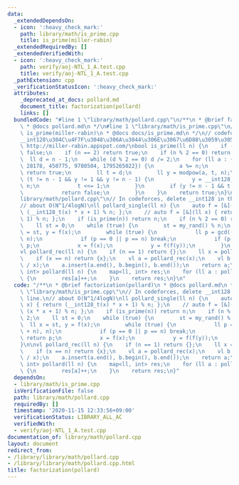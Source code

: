 ```yaml
---
data:
  _extendedDependsOn:
  - icon: ':heavy_check_mark:'
    path: library/math/is_prime.cpp
    title: is_prime(miller-rabin)
  _extendedRequiredBy: []
  _extendedVerifiedWith:
  - icon: ':heavy_check_mark:'
    path: verify/aoj-NTL_1_A.test.cpp
    title: verify/aoj-NTL_1_A.test.cpp
  _pathExtension: cpp
  _verificationStatusIcon: ':heavy_check_mark:'
  attributes:
    _deprecated_at_docs: pollard.md
    document_title: factorization(pollard)
    links: []
  bundledCode: "#line 1 \"library/math/pollard.cpp\"\n/**\n * @brief factorization(pollard)\n\
    \ * @docs pollard.md\n */\n#line 1 \"library/math/is_prime.cpp\"\n/**\n * @brief\
    \ is_prime(miller-rabin)\n * @docs docs/is_prime.md\n */\n// codeforces\u3067\u306F\
    __int128\u304C\u4F7F\u3048\u306A\u3044\u306E\u3067\u6D88\u3059\u3053\u3068\n//\
    \ http://miller-rabin.appspot.com/\nbool is_prime(ll n) {\n    if (n <= 1) return\
    \ false;\n    if (n == 2) return true;\n    if (n % 2 == 0) return false;\n  \
    \  ll d = n - 1;\n    while (d % 2 == 0) d /= 2;\n    for (ll a : {2, 325, 9375,\
    \ 28178, 450775, 9780504, 1795265022}) {\n        a %= n;\n        if (a == 0)\
    \ return true;\n        ll t = d;\n        ll y = modpow(a, t, n);\n        while\
    \ (t != n - 1 && y != 1 && y != n - 1) {\n            y = __int128_t(y) * y %\
    \ n;\n            t <<= 1;\n        }\n        if (y != n - 1 && t % 2 == 0) {\n\
    \            return false;\n        }\n    }\n    return true;\n}\n#line 6 \"\
    library/math/pollard.cpp\"\n// In codeforces, delete __int128 in the second line.\n\
    // about O(N^1/4logN)\nll pollard_single(ll n) {\n    auto f = [&](ll x) { return\
    \ (__int128_t(x) * x + 1) % n; };\n    // auto f = [&](ll x) { return (x * x +\
    \ 1) % n; };\n    if (is_prime(n)) return n;\n    if (n % 2 == 0) return 2;\n\
    \    ll st = 0;\n    while (true) {\n        st = my_rand() % n;\n        ll x\
    \ = st, y = f(x);\n        while (true) {\n            ll p = gcd((y - x + n),\
    \ n);\n            if (p == 0 || p == n) break;\n            if (p != 1) return\
    \ p;\n            x = f(x);\n            y = f(f(y));\n        }\n    }\n}\n\n\
    vl pollard_rec(ll n) {\n    if (n == 1) return {};\n    ll x = pollard_single(n);\n\
    \    if (x == n) return {x};\n    vl a = pollard_rec(x);\n    vl b = pollard_rec(n\
    \ / x);\n    a.insert(a.end(), b.begin(), b.end());\n    return a;\n}\n\nmap<ll,\
    \ int> pollard(ll n) {\n    map<ll, int> res;\n    for (ll a : pollard_rec(n))\
    \ {\n        res[a]++;\n    }\n    return res;\n}\n"
  code: "/**\n * @brief factorization(pollard)\n * @docs pollard.md\n */\n#include\
    \ \"library/math/is_prime.cpp\"\n// In codeforces, delete __int128 in the second\
    \ line.\n// about O(N^1/4logN)\nll pollard_single(ll n) {\n    auto f = [&](ll\
    \ x) { return (__int128_t(x) * x + 1) % n; };\n    // auto f = [&](ll x) { return\
    \ (x * x + 1) % n; };\n    if (is_prime(n)) return n;\n    if (n % 2 == 0) return\
    \ 2;\n    ll st = 0;\n    while (true) {\n        st = my_rand() % n;\n      \
    \  ll x = st, y = f(x);\n        while (true) {\n            ll p = gcd((y - x\
    \ + n), n);\n            if (p == 0 || p == n) break;\n            if (p != 1)\
    \ return p;\n            x = f(x);\n            y = f(f(y));\n        }\n    }\n\
    }\n\nvl pollard_rec(ll n) {\n    if (n == 1) return {};\n    ll x = pollard_single(n);\n\
    \    if (x == n) return {x};\n    vl a = pollard_rec(x);\n    vl b = pollard_rec(n\
    \ / x);\n    a.insert(a.end(), b.begin(), b.end());\n    return a;\n}\n\nmap<ll,\
    \ int> pollard(ll n) {\n    map<ll, int> res;\n    for (ll a : pollard_rec(n))\
    \ {\n        res[a]++;\n    }\n    return res;\n}"
  dependsOn:
  - library/math/is_prime.cpp
  isVerificationFile: false
  path: library/math/pollard.cpp
  requiredBy: []
  timestamp: '2020-11-15 12:33:56+09:00'
  verificationStatus: LIBRARY_ALL_AC
  verifiedWith:
  - verify/aoj-NTL_1_A.test.cpp
documentation_of: library/math/pollard.cpp
layout: document
redirect_from:
- /library/library/math/pollard.cpp
- /library/library/math/pollard.cpp.html
title: factorization(pollard)
---
```

